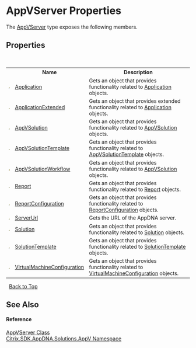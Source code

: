 # AppVServer Properties
 

The <a href="2d79869b-1a27-6121-b364-7f6216816c3f">AppVServer</a> type exposes the following members.


## Properties
&nbsp;<table><tr><th></th><th>Name</th><th>Description</th></tr><tr><td>![Public property](media/pubproperty.gif "Public property")</td><td><a href="3c75a84e-02cf-c8d0-3b87-4dcac21aea86">Application</a></td><td>
Gets an object that provides functionality related to <a href="3c75a84e-02cf-c8d0-3b87-4dcac21aea86">Application</a> objects.</td></tr><tr><td>![Public property](media/pubproperty.gif "Public property")</td><td><a href="b00c75b0-00ce-0e49-5f67-b9a843ad9bfe">ApplicationExtended</a></td><td>
Gets an object that provides extended functionality related to <a href="3c75a84e-02cf-c8d0-3b87-4dcac21aea86">Application</a> objects.</td></tr><tr><td>![Public property](media/pubproperty.gif "Public property")</td><td><a href="ad5a9152-9645-edb1-417b-f558612fb137">AppVSolution</a></td><td>
Gets an object that provides functionality related to <a href="ad5a9152-9645-edb1-417b-f558612fb137">AppVSolution</a> objects.</td></tr><tr><td>![Public property](media/pubproperty.gif "Public property")</td><td><a href="282bf2c2-ee15-75d4-53af-a63152b2c05d">AppVSolutionTemplate</a></td><td>
Gets an object that provides functionality related to <a href="282bf2c2-ee15-75d4-53af-a63152b2c05d">AppVSolutionTemplate</a> objects.</td></tr><tr><td>![Protected property](media/protproperty.gif "Protected property")</td><td><a href="825e1389-be57-0626-4461-ed15dfd19514">AppVSolutionWorkflow</a></td><td>
Gets an object that provides functionality related to <a href="ad5a9152-9645-edb1-417b-f558612fb137">AppVSolution</a> objects.</td></tr><tr><td>![Public property](media/pubproperty.gif "Public property")</td><td><a href="1d811012-0218-9848-c667-e8269c39c3a7">Report</a></td><td>
Gets an object that provides functionality related to <a href="1d811012-0218-9848-c667-e8269c39c3a7">Report</a> objects.</td></tr><tr><td>![Public property](media/pubproperty.gif "Public property")</td><td><a href="6a48e7ba-018c-1034-169c-b5da01147024">ReportConfiguration</a></td><td>
Gets an object that provides functionality related to <a href="6a48e7ba-018c-1034-169c-b5da01147024">ReportConfiguration</a> objects.</td></tr><tr><td>![Public property](media/pubproperty.gif "Public property")</td><td><a href="9baba5b3-e226-2a3a-2d51-d8eed8f2a9ca">ServerUrl</a></td><td>
Gets the URL of the AppDNA server.</td></tr><tr><td>![Public property](media/pubproperty.gif "Public property")</td><td><a href="96b3fa59-e196-6e48-40e1-797f43b515fe">Solution</a></td><td>
Gets an object that provides functionality related to <a href="96b3fa59-e196-6e48-40e1-797f43b515fe">Solution</a> objects.</td></tr><tr><td>![Public property](media/pubproperty.gif "Public property")</td><td><a href="4b853767-ab25-6d12-342d-735f1350648a">SolutionTemplate</a></td><td>
Gets an object that provides functionality related to <a href="4b853767-ab25-6d12-342d-735f1350648a">SolutionTemplate</a> objects.</td></tr><tr><td>![Public property](media/pubproperty.gif "Public property")</td><td><a href="1586de82-34b8-b874-2465-03cf9188efc5">VirtualMachineConfiguration</a></td><td>
Gets an object that provides functionality related to <a href="754eec9f-6762-6e91-8c11-53eb67bc96ed">VirtualMachineConfiguration</a> objects.</td></tr></table>&nbsp;
<a href="#appvserver-properties">Back to Top</a>

## See Also


#### Reference
<a href="2d79869b-1a27-6121-b364-7f6216816c3f">AppVServer Class</a><br /><a href="a638ea88-d709-bd82-5735-d58961438ce5">Citrix.SDK.AppDNA.Solutions.AppV Namespace</a><br />